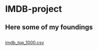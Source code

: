# IMDB-project

## Here some of my foundings

## 
[imdb_top_1000.csv](https://github.com/user-attachments/files/15810762/imdb_top_1000.csv)

